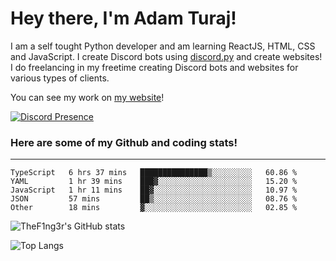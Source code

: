 # Hey there, I'm Adam Turaj!

I am a self tought Python developer and am learning ReactJS, HTML, CSS and JavaScript. I create Discord bots using [discord.py](https://github.com/Rapptz/discord.py) and create websites! I do freelancing in my freetime creating Discord bots and websites for various types of clients.

You can see my work on [my website](https://adamturaj.com)!

[![Discord Presence](https://lanyard.cnrad.dev/api/374147012599218176)](https://discord.com/users/374147012599218176)

### Here are some of my Github and coding stats!

---

<!--START_SECTION:waka-->

```text
TypeScript   6 hrs 37 mins   ███████████████▒░░░░░░░░░   60.86 %
YAML         1 hr 39 mins    ███▓░░░░░░░░░░░░░░░░░░░░░   15.20 %
JavaScript   1 hr 11 mins    ██▓░░░░░░░░░░░░░░░░░░░░░░   10.97 %
JSON         57 mins         ██▒░░░░░░░░░░░░░░░░░░░░░░   08.76 %
Other        18 mins         ▓░░░░░░░░░░░░░░░░░░░░░░░░   02.85 %
```

<!--END_SECTION:waka-->

![TheF1ng3r's GitHub stats](https://github-readme-stats.vercel.app/api?username=thef1ng3r&count_private=true&theme=dark)

![Top Langs](https://github-readme-stats.vercel.app/api/top-langs/?username=thef1ng3r&layout=compact&count_private=true&theme=dark)

